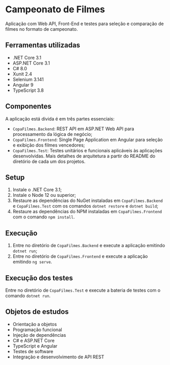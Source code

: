 # Campeonato de Filmes

Aplicação com Web API, Front-End e testes para seleção e comparação de filmes no formato de campeonato.

## Ferramentas utilizadas
- .NET Core 3.1
- ASP.NET Core 3.1
- C# 8.0
- Xunit 2.4
- Selenium 3.141
- Angular 9
- TypeScript 3.8

## Componentes
A aplicação está divida é em três partes essenciais:
- `CopaFilmes.Backend`: REST API em ASP.NET Web API para processamento da lógica de negócio;
- `CopaFilmes.Frontend`: Single Page Application em Angular para seleção e exibição dos filmes vencedores;
- `CopaFilmes.Test`: Testes unitários e funcionais aplicáveis às aplicações desenvolvidas.
Mais detalhes de arquitetura a partir do README do diretório de cada um dos projetos.

## Setup
1. Instale o .NET Core 3.1;
2. Instale o Node 12 ou superior;
3. Restaure as dependências do NuGet instaladas em `CopaFilmes.Backend` e `CopaFilmes.Test` com os comandos `dotnet restore` e `dotnet build`;
4. Restaure as dependências do NPM instaladas em `CopaFilmes.Frontend` com o comando `npm install`.

## Execução
1. Entre no diretório de `CopaFilmes.Backend` e execute a aplicação emitindo `dotnet run`;
2. Entre no diretório de `CopaFilmes.Frontend` e execute a aplicação emitindo `ng serve`.

## Execução dos testes
Entre no diretório de `CopaFilmes.Test` e execute a bateria de testes com o comando `dotnet run`.

## Objetos de estudos
- Orientação a objetos
- Programação funcional
- Injeção de dependências
- C# e ASP.NET Core
- TypeScript e Angular
- Testes de software
- Integração e desenvolvimento de API REST